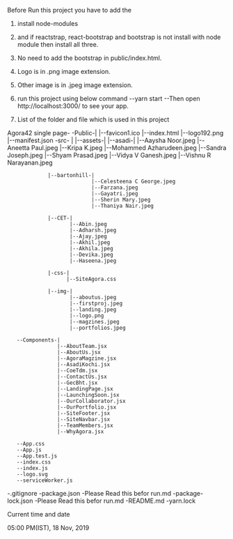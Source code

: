 <!-- Agora42.com Single Page -->

Before Run this project you have to add the 

1. install node-modules
2. and if reactstrap, react-bootstrap and bootstrap is not install with node module then install all three.
3. No need to add the bootstrap in public/index.html. 
4. Logo is in .png image extension.
5. Other image is in .jpeg image extension.
6. run this project using below command
   --yarn start
   --Then open http://localhost:3000/ to see your app.

7. List of the folder and file which is used in this project

Agora42 single page-
-Public-|
        |--favicon1.ico
        |--index.html
        |--logo192.png
        |--manifest.json
-src-  |
       |--assets-|
                 |--asadi-|
                          |--Aaysha Noor.jpeg
                          |--Aneetta Paul.jpeg
                          |--Kripa K.jpeg
                          |--Mohammed Azharudeen.jpeg
                          |--Sandra Joseph.jpeg
                          |--Shyam Prasad.jpeg
                          |--Vidya V Ganesh.jpeg
                          |--Vishnu R Narayanan.jpeg

                 |--bartonhill-|
                               |--Celesteena C George.jpeg
                               |--Farzana.jpeg
                               |--Gayatri.jpeg
                               |--Sherin Mary.jpeg
                               |--Thaniya Nair.jpeg

                 |--CET-|
                        |--Abin.jpeg
                        |--Adharsh.jpeg
                        |--Ajay.jpeg
                        |--Akhil.jpeg
                        |--Akhila.jpeg
                        |--Devika.jpeg
                        |--Haseena.jpeg

                 |-css-|
                       |--SiteAgora.css

                 |--img-|
                        |--aboutus.jpeg
                        |--firstproj.jpeg
                        |--landing.jpeg
                        |--logo.png
                        |--magzines.jpeg
                        |--portfolios.jpeg

       --Components-|
                    |--AboutTeam.jsx
                    |--AboutUs.jsx
                    |--AgoraMagzine.jsx
                    |--AsadiKochi.jsx
                    |--CoeTdm.jsx
                    |--ContactUs.jsx
                    |--GecBht.jsx
                    |--LandingPage.jsx
                    |--LaunchingSoon.jsx
                    |--OurCollaborator.jsx
                    |--OurPortfolio.jsx
                    |--SiteFooter.jsx
                    |--SiteNavbar.jsx
                    |--TeamMembers.jsx
                    |--WhyAgora.jsx

       --App.css
       --App.js
       --App.test.js
       --index.css
       --index.js
       --logo.svg
       --serviceWorker.js

-.gitignore
-package.json
-Please Read this befor run.md
-package-lock.json
-Please Read this befor run.md
-README.md
-yarn.lock



Current time and date

05:00 PM(IST), 18 Nov, 2019